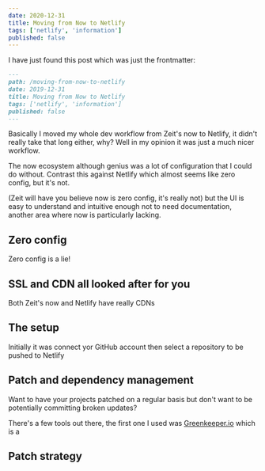 ```yaml
---
date: 2020-12-31
title: Moving from Now to Netlify
tags: ['netlify', 'information']
published: false
---
```


I have just found this post which was just the frontmatter:

```md
---
path: /moving-from-now-to-netlify
date: 2019-12-31
title: Moving from Now to Netlify
tags: ['netlify', 'information']
published: false
---
```

Basically I moved my whole dev workflow from Zeit's now to Netlify, it
didn't really take that long either, why? Well in my opinion it was
just a much nicer workflow.

The now ecosystem although genius was a lot of configuration that I
could do without. Contrast this against Netlify which almost seems
like zero config, but it's not.

(Zeit will have you believe now is zero config, it's really not) but
the UI is easy to understand and intuitive enough not to need
documentation, another area where now is particularly lacking.

## Zero config

Zero config is a lie!

## SSL and CDN all looked after for you

Both Zeit's now and Netlify have really CDNs

## The setup

Initially it was connect yor GitHub account then select a repository
to be pushed to Netlify

## Patch and dependency management

Want to have your projects patched on a regular basis but don't want
to be potentially committing broken updates?

There's a few tools out there, the first one I used was
[Greenkeeper.io] which is a

## Patch strategy

<!-- LINKS -->

[greenkeeper.io]: https://greenkeeper.io
